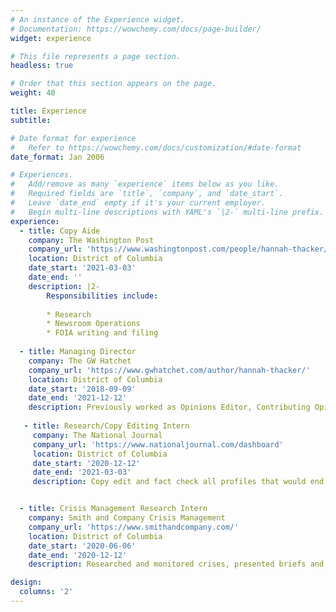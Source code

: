 ```yaml
---
# An instance of the Experience widget.
# Documentation: https://wowchemy.com/docs/page-builder/
widget: experience

# This file represents a page section.
headless: true

# Order that this section appears on the page.
weight: 40

title: Experience
subtitle:

# Date format for experience
#   Refer to https://wowchemy.com/docs/customization/#date-format
date_format: Jan 2006

# Experiences.
#   Add/remove as many `experience` items below as you like.
#   Required fields are `title`, `company`, and `date_start`.
#   Leave `date_end` empty if it's your current employer.
#   Begin multi-line descriptions with YAML's `|2-` multi-line prefix.
experience:
  - title: Copy Aide
    company: The Washington Post
    company_url: 'https://www.washingtonpost.com/people/hannah-thacker/'
    location: District of Columbia
    date_start: '2021-03-03'
    date_end: ''
    description: |2-
        Responsibilities include:
        
        * Research
        * Newsroom Operations
        * FOIA writing and filing 
        
  - title: Managing Director
    company: The GW Hatchet 
    company_url: 'https://www.gwhatchet.com/author/hannah-thacker/'
    location: District of Columbia
    date_start: '2018-09-09'
    date_end: '2021-12-12'
    description: Previously worked as Opinions Editor, Contributing Opinions Editor and Columnist.
    
   - title: Research/Copy Editing Intern
     company: The National Journal
     company_url: 'https://www.nationaljournal.com/dashboard'
     location: District of Columbia
     date_start: '2020-12-12'
     date_end: '2021-03-03'
     description: Copy edit and fact check all profiles that would end up being posted on the official Vignette website and playbook.


  - title: Crisis Management Research Intern
    company: Smith and Company Crisis Management
    company_url: 'https://www.smithandcompany.com/'
    location: District of Columbia
    date_start: '2020-06-06'
    date_end: '2020-12-12'
    description: Researched and monitored crises, presented briefs and backgrounds of situations to high profile clients. 

design:
  columns: '2'
---
```

